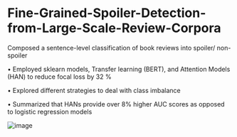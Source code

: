 # Fine-Grained-Spoiler-Detection-from-Large-Scale-Review-Corpora
Composed a sentence-level classification of book reviews into spoiler/ non-spoiler

• Employed sklearn models, Transfer learning (BERT), and Attention Models (HAN) to reduce focal loss by 32 %

• Explored different strategies to deal with class imbalance 

• Summarized that HANs provide over 8% higher AUC scores as opposed to logistic regression models


![image](https://user-images.githubusercontent.com/120504031/222993945-634d9228-17c1-4c4c-87b8-d79e318fffa0.png)
